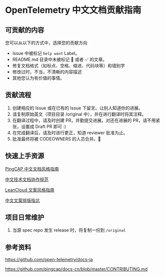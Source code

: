 # OpenTelemetry 中文文档贡献指南

## 可贡献的内容

您可以从以下的方式中，选择您的贡献方向

- Issue 中被标记 `help want` Label。
- README.md 目录中未被标记 🚧 或者 ✅ 的文章。
- 修复文档格式（如标点、空格、缩进、代码块等）和错别字
- 修改过时，不当，不清晰的内容描述
- 其他您认为有价值的事情。



## 贡献流程

1. 创建相应的 Issue 或在已有的 Issue 下留言。让别人知道你的进展。
2. 请复制原始英文（项目目录 /original 中），并在进行翻译时将其注释。
3. 在翻译过程中，请及时创建 PR，并勤提交进展。对还在进展的 PR，请不用紧张，设置成 Draft PR 即可 :)
4. 在完成翻译后，请及时进行更正，知道 reviewer 批准为止。
5. 批准最终将被 CODEOWNERS 的人员合并。👏



## 快速上手资源

[PingCAP 中文文档风格指南](https://github.com/pingcap/docs-cn/blob/master/resources/pingcap-style-guide-zh.pdf)

[中文技术文档协作规范](https://github.com/ruanyf/document-style-guide)

[LeanCloud 文案风格指南](https://open.leancloud.cn/copywriting-style-guide/)

[中文文案排版指北](https://github.com/sparanoid/chinese-copywriting-guidelines)



## 项目日常维护

1. 当源 spec repo 发生 release 时，将复制一份到 `/original` 

   





## 参考资料

https://github.com/open-telemetry/docs-ja

https://github.com/pingcap/docs-cn/blob/master/CONTRIBUTING.md